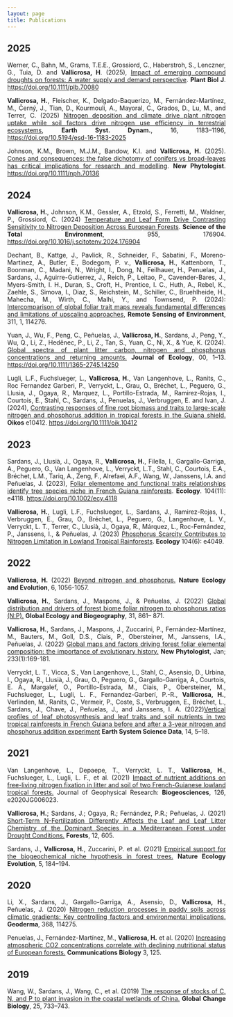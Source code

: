```yaml
---
layout: page
title: Publications
---
```

<style>body {text-align: justify}</style>
## 2025
<style>body {text-align: justify}</style>
Werner, C., Bahn, M., Grams, T.E.E., Grossiord, C., Haberstroh, S., Lenczner, G., Tuia, D. and **Vallicrosa, H**. (2025), [Impact of emerging compound droughts on forests: A water supply and demand perspective](https://onlinelibrary.wiley.com/doi/full/10.1111/plb.70080#). **Plant Biol J**. https://doi.org/10.1111/plb.70080

**Vallicrosa, H.**, Fleischer, K., Delgado-Baquerizo, M., Fernández-Martínez, M., Černý, J., Tian, D., Kourmouli, A., Mayoral, C., Grados, D., Lu, M., and Terrer, C. (2025) [Nitrogen deposition and climate drive plant nitrogen uptake while soil factors drive nitrogen use efficiency in terrestrial ecosystems](https://esd.copernicus.org/articles/16/1183/2025/), **Earth Syst. Dynam.**, 16, 1183–1196, https://doi.org/10.5194/esd-16-1183-2025

Johnson, K.M., Brown, M.J.M., Bandow, K.I. and **Vallicrosa, H.** (2025). [Cones and consequences: the false dichotomy of conifers vs broad-leaves has critical implications for research and modelling](https://nph.onlinelibrary.wiley.com/doi/full/10.1111/nph.70136). **New Phytologist**. https://doi.org/10.1111/nph.70136

## 2024
<style>body {text-align: justify}</style>

**Vallicrosa, H.**, Johnson, K.M., Gessler, A., Etzold, S., Ferretti, M., Waldner, P., Grossiord, C. (2024) [Temperature and Leaf Form Drive Contrasting Sensitivity to Nitrogen Deposition Across European Forests](https://doi.org/10.1016/j.scitotenv.2024.176904). **Science of the Total Environment**, 955, 176904. https://doi.org/10.1016/j.scitotenv.2024.176904

Dechant, B., Kattge, J., Pavlick, R., Schneider, F., Sabatini, F., Moreno-Martinez, A., Butler, E., Bodegom, P. v., **Vallicrosa, H.**, Kattenborn, T., Boonman, C., Madani, N., Wright, I., Dong, N., Feilhauer, H., Penuelas, J., Sardans, J., Aguirre-Gutierrez, J., Reich, P., Leitao, P., Cavender-Bares, J., Myers-Smith, I. H., Duran, S., Croft, H., Prentice, I. C., Huth, A., Rebel, K., Zaehle, S., Simova, I., Diaz, S., Reichstein, M., Schiller, C., Bruehlheide, H., Mahecha, M., Wirth, C., Malhi, Y., and Townsend, P. (2024): [Intercomparison of global foliar trait maps reveals fundamental differences and limitations of upscaling approaches](https://www.sciencedirect.com/science/article/pii/S0034425724002943?via%3Dihub), **Remote Sensing of Environment**, 311, 1, 114276.

Yuan, J., Wu, F., Peng, C., Peñuelas, J., **Vallicrosa, H.**, Sardans, J., Peng, Y., Wu, Q., Li, Z., Heděnec, P., Li, Z., Tan, S., Yuan, C., Ni, X., & Yue, K. (2024). [Global spectra of plant litter carbon, nitrogen and phosphorus concentrations and returning amounts.](https://besjournals.onlinelibrary.wiley.com/doi/abs/10.1111/1365-2745.14250) **Journal of Ecology**, 00, 1–13. https://doi.org/10.1111/1365-2745.14250

Lugli, L.F., Fuchslueger, L., **Vallicrosa, H.**, Van Langenhove, L., Ranits, C., Roc Fernandez Garberi, P., Verryckt, L., Grau, O., Bréchet, L., Peguero, G., Llusia, J., Ogaya, R., Marquez, L., Portillo-Estrada, M., Ramirez-Rojas, I., Courtois, E., Stahl, C., Sardans, J., Penuelas, J., Verbruggen, E. and Ivan, J. (2024), [Contrasting responses of fine root biomass and traits to large-scale nitrogen and phosphorus addition in tropical forests in the Guiana shield.](https://nsojournals.onlinelibrary.wiley.com/doi/10.1111/oik.10412?af=R) **Oikos** e10412. https://doi.org/10.1111/oik.10412

## 2023
Sardans, J., Llusià, J., Ogaya, R., **Vallicrosa, H.**, Filella, I., Gargallo-Garriga, A., Peguero, G., Van Langenhove, L., Verryckt, L.T., Stahl, C., Courtois, E.A., Bréchet, L.M., Tariq, A., Zeng, F., Alrefaei, A.F., Wang, W., Janssens, I.A. and Peñuelas, J. (2023), [Foliar elementome and functional traits relationships identify tree species niche in French Guiana rainforests](https://esajournals.onlinelibrary.wiley.com/doi/abs/10.1002/ecy.4118). **Ecology**. 104(11): e4118. https://doi.org/10.1002/ecy.4118

**Vallicrosa, H.**, Lugli, L.F., Fuchslueger, L., Sardans, J., Ramirez-Rojas, I., Verbruggen, E., Grau, O., Bréchet, L., Peguero, G., Langenhove, L. V., Verryckt, L. T., Terrer, C., Llusià, J., Ogaya, R., Márquez, L., Roc-Fernández, P., Janssens, I., & Peñuelas, J. (2023) [Phosphorus Scarcity Contributes to Nitrogen Limitation in Lowland Tropical Rainforests](https://doi.org/10.1002/ecy.4049). **Ecology** 104(6): e4049.

## 2022
<style>body {text-align: justify}</style>
**Vallicrosa, H.** (2022) [Beyond nitrogen and phosphorus.](https://www.nature.com/articles/s41559-022-01788-x#citeas) **Nature Ecology and Evolution**, 6, 1056-1057.

**Vallicrosa, H.**, Sardans, J., Maspons, J., & Peñuelas, J. (2022) [Global distribution and drivers of forest biome foliar nitrogen to phosphorus ratios (N:P).](https://doi.org/10.1111/geb.13457) **Global Ecology and Biogeography**, 31, 861– 871.
 
**Vallicrosa, H.**, Sardans, J., Maspons, J., Zuccarini, P., Fernández-Martínez, M., Bauters, M., Goll, D.S., Ciais, P., Obersteiner, M., Janssens, I.A., Peñuelas, J. (2022) [Global maps and factors driving forest foliar elemental composition: the importance of evolutionary history.](https://nph.onlinelibrary.wiley.com/doi/epdf/10.1111/nph.17771) **New Phytologist**, Jan; 233(1):169-181.

Verryckt, L. T., Vicca, S., Van Langenhove, L., Stahl, C., Asensio, D., Urbina, I., Ogaya, R., Llusià, J., Grau, O., Peguero, G., Gargallo-Garriga, A., Courtois, E. A., Margalef, O., Portillo-Estrada, M., Ciais, P., Obersteiner, M., Fuchslueger, L., Lugli, L. F., Fernandez-Garberí, P.-R., **Vallicrosa, H.**, Verlinden, M., Ranits, C., Vermeir, P., Coste, S., Verbruggen, E., Bréchet, L., Sardans, J., Chave, J., Peñuelas, J., and Janssens, I. A. (2022)[Vertical profiles of leaf photosynthesis and leaf traits and soil nutrients in two tropical rainforests in French Guiana before and after a 3-year nitrogen and phosphorus addition experiment](https://essd.copernicus.org/articles/14/5/2022/#&gid=1&pid=1) **Earth System Science Data**, 14, 5–18.

## 2021
 <style>body {text-align: justify}</style>
Van Langenhove, L., Depaepe, T., Verryckt, L. T., **Vallicrosa, H.**, Fuchslueger, L., Lugli, L. F., et al. (2021) [Impact of nutrient additions on free-living nitrogen fixation in litter and soil of two French-Guianese lowland tropical forests.](https://doi.org/10.1029/2020JG006023 ) Journal of Geophysical Research: **Biogeosciences**, 126, e2020JG006023.
  
**Vallicrosa, H.**; Sardans, J.; Ogaya, R.; Fernández, P.R.; Peñuelas, J. (2021) [Short-Term N-Fertilization Differently Affects the Leaf and Leaf Litter Chemistry of the Dominant Species in a Mediterranean Forest under Drought Conditions.](https://doi.org/10.3390/f12050605 ) **Forests**, 12, 605.

Sardans, J., **Vallicrosa, H.**, Zuccarini, P. et al. (2021)
[Empirical support for the biogeochemical niche hypothesis in forest trees.](https://doi.org/10.1038/s41559-020-01348-1) **Nature Ecology Evolution**, 5, 184–194.

## 2020
<style>body {text-align: justify}</style>
Li, X., Sardans, J., Gargallo-Garriga, A., Asensio, D., **Vallicrosa, H.**, Peñuelas, J. (2020) [Nitrogen reduction processes in paddy soils across climatic gradients: Key controlling factors and environmental implications.](https://doi.org/10.1016/j.geoderma.2020.114275) **Geoderma**, 368, 114275.

Penuelas, J., Fernández-Martínez, M., **Vallicrosa, H.** et al. (2020) [Increasing atmospheric CO2 concentrations correlate with declining nutritional status of European forests.](https://doi.org/10.1038/s42003-020-0839-y) **Communications Biology** 3, 125.

## 2019
<style>body {text-align: justify}</style>
Wang, W., Sardans, J., Wang, C., et al. (2019) [The response of stocks of C, N, and P to plant invasion in the coastal wetlands of China.](https://doi.org/10.1111/gcb.14491 ) **Global Change Biology**, 25, 733–743.

